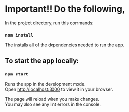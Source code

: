 # Important!! Do the following,

In the project directory, run this commands:

### `npm install`

The installs all of the dependencies needed to run the app. 

## To start the app locally:

### `npm start`

Runs the app in the development mode.\
Open [http://localhost:3000](http://localhost:3000) to view it in your browser.

The page will reload when you make changes.\
You may also see any lint errors in the console.
